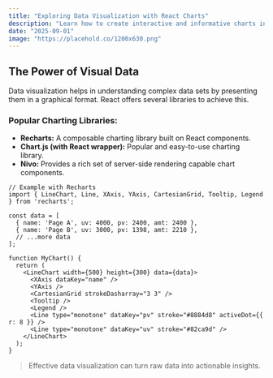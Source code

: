 ```yaml
---
title: "Exploring Data Visualization with React Charts"
description: "Learn how to create interactive and informative charts in your React applications using popular libraries."
date: "2025-09-01"
image: "https://placehold.co/1200x630.png"
---
```


## The Power of Visual Data

Data visualization helps in understanding complex data sets by presenting them in a graphical format. React offers several libraries to achieve this.

### Popular Charting Libraries:

*   **Recharts:** A composable charting library built on React components.
*   **Chart.js (with React wrapper):** Popular and easy-to-use charting library.
*   **Nivo:** Provides a rich set of server-side rendering capable chart components.

```tsx
// Example with Recharts
import { LineChart, Line, XAxis, YAxis, CartesianGrid, Tooltip, Legend } from 'recharts';

const data = [
  { name: 'Page A', uv: 4000, pv: 2400, amt: 2400 },
  { name: 'Page B', uv: 3000, pv: 1398, amt: 2210 },
  // ...more data
];

function MyChart() {
  return (
    <LineChart width={500} height={300} data={data}>
      <XAxis dataKey="name" />
      <YAxis />
      <CartesianGrid strokeDasharray="3 3" />
      <Tooltip />
      <Legend />
      <Line type="monotone" dataKey="pv" stroke="#8884d8" activeDot={{ r: 8 }} />
      <Line type="monotone" dataKey="uv" stroke="#82ca9d" />
    </LineChart>
  );
}
```

> Effective data visualization can turn raw data into actionable insights.

